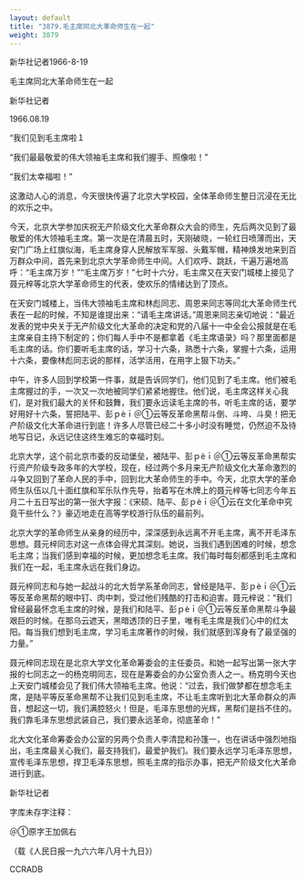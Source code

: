 ```yaml
---
layout: default
title: "3879.毛主席同北大革命师生在一起"
weight: 3879
---
```


新华社记者1966-8-19

毛主席同北大革命师生在一起

新华社记者

1966.08.19

“我们见到毛主席啦１

“我们最最敬爱的伟大领袖毛主席和我们握手、照像啦！”

“我们太幸福啦！”

这激动人心的消息，今天很快传遍了北京大学校园，全体革命师生整日沉浸在无比的欢乐之中。

今天，北京大学参加庆祝无产阶级文化大革命群众大会的师生，先后两次见到了最敬爱的伟大领袖毛主席。第一次是在清晨五时，天刚破晓，一轮红日喷薄而出，天安门广场上红旗似海，毛主席身穿人民解放军军服、头戴军帽，精神焕发地来到百万群众中间，首先来到北京大学革命师生中间。人们欢呼、跳跃，千遍万遍地高呼：“毛主席万岁！”“毛主席万岁！”七时十六分，毛主席又在天安门城楼上接见了聂元梓等北京大学革命师生的代表，使欢乐的情绪达到了顶点。

在天安门城楼上，当伟大领袖毛主席和林彪同志、周恩来同志等同北大革命师生代表在一起的时候，不知是谁提出来：“请毛主席讲话。”周恩来同志亲切地说：“最近发表的党中央关于无产阶级文化大革命的决定和党的八届十一中全会公报就是在毛主席亲自主持下制定的；你们每人手中不是都拿着《毛主席语录》吗？那里面都是毛主席的话。你们要听毛主席的话，学习十六条，熟悉十六条，掌握十六条，运用十六条，要像林彪同志说的那样，活学活用，在用字上狠下功夫。”

中午，许多人回到学校第一件事，就是告诉同学们，他们见到了毛主席。他们被毛主席握过的手，一次又一次地被同学们紧紧地握住。他们说，毛主席这样关心我们，是对我们最大的关怀和鼓舞，我们要永远读毛主席的书，听毛主席的话，要学好用好十六条，誓把陆平、彭ｐèｉ＠①云等反革命黑帮斗倒、斗垮、斗臭！把无产阶级文化大革命进行到底！许多人尽管已经二十多小时没有睡觉，仍然迫不及待地写日记，永远记住这终生难忘的幸福时刻。

北京大学，这个前北京市委的反动堡垒，被陆平、彭ｐèｉ＠①云等反革命黑帮实行资产阶级专政多年的大学校，现在，经过两个多月来无产阶级文化大革命激烈的斗争又回到了革命人民的手中，回到北大革命师生的手中。今天，北京大学的革命师生队伍以几十面红旗和军乐队作先导，抬着写在木牌上的聂元梓等七同志今年五月二十五日写出的第一张大字报：《宋硕、陆平、彭ｐèｉ＠①云在文化革命中究竟干些什么？》豪迈地走在高等学校游行队伍的最前列。

北京大学的革命师生从亲身的经历中，深深感到永远离不开毛主席，离不开毛泽东思想。聂元梓同志对这一点体会得尤其深刻。她说，当我们遇到困难的时候，想念毛主席；当我们感到幸福的时候，更加想念毛主席。我们每时每刻都感到毛主席和我们在一起，毛主席永远在我们身边。

聂元梓同志和与她一起战斗的北大哲学系革命同志，曾经是陆平、彭ｐèｉ＠①云等反革命黑帮的眼中钉、肉中刺，受过他们残酷的打击和迫害。聂元梓说：“我们曾经最最怀念毛主席的时候，是我们和陆平、彭ｐèｉ＠①云等反革命黑帮斗争最艰巨的时候。在那乌云遮天，黑暗透顶的日子里，唯有毛主席是我们心中的红太阳。每当我们想到毛主席，学习毛主席著作的时候，我们就感到浑身有了最坚强的力量。”

聂元梓同志现在是北京大学文化革命筹委会的主任委员。和她一起写出第一张大字报的七同志之一的杨克明同志，现在是筹委会的办公室负责人之一。杨克明今天也上天安门城楼会见了我们伟大领袖毛主席。他说：“过去，我们做梦都在想念毛主席，是陆平等反革命黑帮不让我们见到毛主席，不让毛主席听到北大革命群众的声音，想起这一切，我们满腔怒火！但是，毛泽东思想的光辉，黑帮们是挡不住的。我们靠毛泽东思想武装自己，我们要永远革命，彻底革命！”

北大文化革命筹委会办公室的另两个负责人李清昆和孙篷一，也在讲话中强烈地指出，毛主席最关心我们，最支持我们，最爱护我们。我们要永远学习毛泽东思想，宣传毛泽东思想，捍卫毛泽东思想，照毛主席的指示办事，把无产阶级文化大革命进行到底。

新华社记者

字库未存字注释：

＠①原字王加佩右

（载《人民日报一九六六年八月十九日》）

CCRADB

